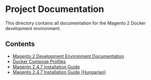 # Project Documentation

This directory contains all documentation for the Magento 2 Docker development environment.

## Contents

- [Magento 2 Development Environment Documentation](./environment.md)
- [Docker Compose Profiles](./profiles.md)
- [Magento 2.4.7 Installation Guide](./installation.md)
- [Magento 2.4.7 Installation Guide (Hungarian)](./installation_hu.md)
